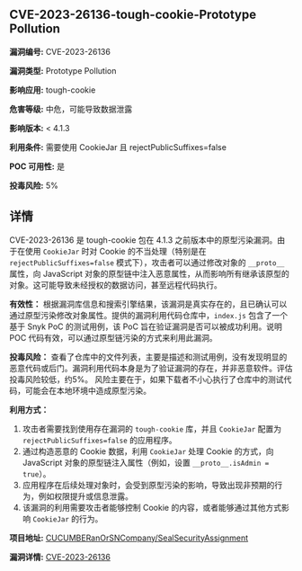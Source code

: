 ## CVE-2023-26136-tough-cookie-Prototype Pollution

**漏洞编号:** CVE-2023-26136

**漏洞类型:** Prototype Pollution

**影响应用:** tough-cookie

**危害等级:** 中危，可能导致数据泄露

**影响版本:** < 4.1.3

**利用条件:** 需要使用 CookieJar 且 rejectPublicSuffixes=false

**POC 可用性:** 是

**投毒风险:** 5%

## 详情

CVE-2023-26136 是 tough-cookie 包在 4.1.3 之前版本中的原型污染漏洞。由于在使用 `CookieJar` 时对 Cookie 的不当处理（特别是在 `rejectPublicSuffixes=false` 模式下），攻击者可以通过修改对象的 `__proto__` 属性，向 JavaScript 对象的原型链中注入恶意属性，从而影响所有继承该原型的对象。这可能导致未经授权的数据访问，甚至远程代码执行。 

**有效性：**
根据漏洞库信息和搜索引擎结果，该漏洞是真实存在的，且已确认可以通过原型污染修改对象属性。提供的漏洞利用代码仓库中，`index.js` 包含了一个基于 Snyk PoC 的测试用例，该 PoC 旨在验证漏洞是否可以被成功利用。说明 POC 代码有效，可以通过原型链污染的方式来利用此漏洞。

**投毒风险：**
查看了仓库中的文件列表，主要是描述和测试用例，没有发现明显的恶意代码或后门。漏洞利用代码本身是为了验证漏洞的存在，并非恶意软件。评估投毒风险较低，约5%。 风险主要在于，如果下载者不小心执行了仓库中的测试代码，可能会在本地环境中造成原型污染。

**利用方式：**
1.  攻击者需要找到使用存在漏洞的 `tough-cookie` 库，并且 `CookieJar` 配置为 `rejectPublicSuffixes=false` 的应用程序。
2.  通过构造恶意的 Cookie 数据，利用 `CookieJar` 处理 Cookie 的方式，向 JavaScript 对象的原型链注入属性（例如，设置 `__proto__.isAdmin = true`）。
3.  应用程序在后续处理对象时，会受到原型污染的影响，导致出现非预期的行为，例如权限提升或信息泄露。
4.  该漏洞的利用需要攻击者能够控制 Cookie 的内容，或者能够通过其他方式影响 `CookieJar` 的行为。

**项目地址:** [CUCUMBERanOrSNCompany/SealSecurityAssignment](https://github.com/CUCUMBERanOrSNCompany/SealSecurityAssignment)

**漏洞详情:** [CVE-2023-26136](https://nvd.nist.gov/vuln/detail/CVE-2023-26136)